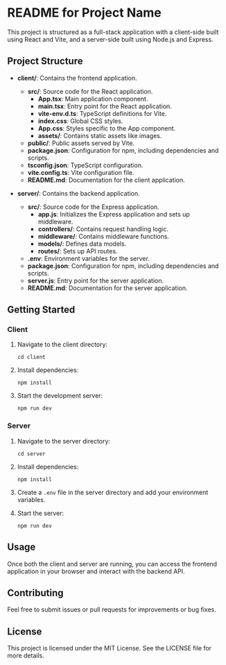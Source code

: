 # README for Project Name

This project is structured as a full-stack application with a client-side built using React and Vite, and a server-side built using Node.js and Express. 

## Project Structure

- **client/**: Contains the frontend application.
  - **src/**: Source code for the React application.
    - **App.tsx**: Main application component.
    - **main.tsx**: Entry point for the React application.
    - **vite-env.d.ts**: TypeScript definitions for Vite.
    - **index.css**: Global CSS styles.
    - **App.css**: Styles specific to the App component.
    - **assets/**: Contains static assets like images.
  - **public/**: Public assets served by Vite.
  - **package.json**: Configuration for npm, including dependencies and scripts.
  - **tsconfig.json**: TypeScript configuration.
  - **vite.config.ts**: Vite configuration file.
  - **README.md**: Documentation for the client application.

- **server/**: Contains the backend application.
  - **src/**: Source code for the Express application.
    - **app.js**: Initializes the Express application and sets up middleware.
    - **controllers/**: Contains request handling logic.
    - **middleware/**: Contains middleware functions.
    - **models/**: Defines data models.
    - **routes/**: Sets up API routes.
  - **.env**: Environment variables for the server.
  - **package.json**: Configuration for npm, including dependencies and scripts.
  - **server.js**: Entry point for the server application.
  - **README.md**: Documentation for the server application.

## Getting Started

### Client

1. Navigate to the client directory:
   ```
   cd client
   ```

2. Install dependencies:
   ```
   npm install
   ```

3. Start the development server:
   ```
   npm run dev
   ```

### Server

1. Navigate to the server directory:
   ```
   cd server
   ```

2. Install dependencies:
   ```
   npm install
   ```

3. Create a `.env` file in the server directory and add your environment variables.

4. Start the server:
   ```
   npm run dev
   ```

## Usage

Once both the client and server are running, you can access the frontend application in your browser and interact with the backend API.

## Contributing

Feel free to submit issues or pull requests for improvements or bug fixes.

## License

This project is licensed under the MIT License. See the LICENSE file for more details.